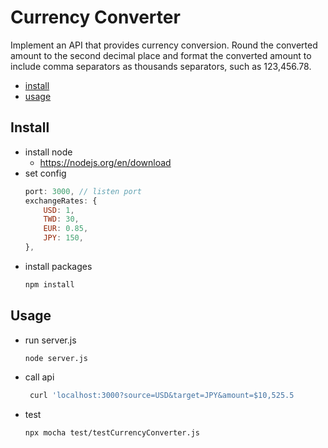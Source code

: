 # Currency Converter
Implement an API that provides currency conversion. Round the converted amount to the second decimal place and format the converted amount to include comma separators as thousands separators, such as 123,456.78.

- [install](#Install)
- [usage](#Usage)

## Install
- install node
    - https://nodejs.org/en/download
- set config
    ```js
    port: 3000, // listen port
    exchangeRates: { 
        USD: 1,
        TWD: 30,
        EUR: 0.85,
        JPY: 150,
    },
    ```
- install packages
    ```bash
    npm install
    ```
## Usage
- run server.js
    ```bash
    node server.js
    ```
- call api
    ```bash
     curl 'localhost:3000?source=USD&target=JPY&amount=$10,525.5
    ```
- test
    ```bash
    npx mocha test/testCurrencyConverter.js
    ```
